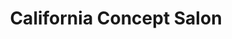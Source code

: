 ---
title: "California Concept Salon"
url: /fort-collins/california-concept-salon/
shop: hairdresser
---